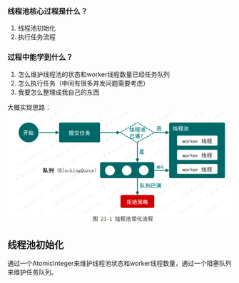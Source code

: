 ### 线程池核心过程是什么？
1. 线程池初始化
2. 执行任务流程

### 过程中能学到什么？
1. 怎么维护线程池的状态和worker线程数量已经任务队列
2. 怎么执行任务（中间有很多并发问题需要考虑）
3. 我要怎么整理成我自己的东西

大概实现思路：
![img.png](../../../../../../../img/thread-pool-simple.png)

## 线程池初始化
通过一个AtomicInteger来维护线程池状态和worker线程数量，通过一个阻塞队列来维护任务队列。
